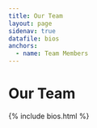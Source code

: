 ```yaml
---
title: Our Team
layout: page
sidenav: true
datafile: bios
anchors:
  - name: Team Members
---
```


# Our Team

{% include bios.html %}
